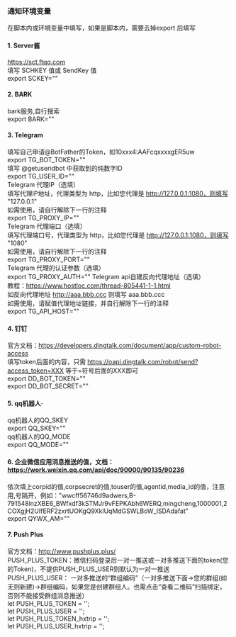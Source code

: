 ### 通知环境变量
在脚本内或环境变量中填写，如果是脚本内，需要去掉export 后填写                         
#### 1. Server酱
https://sct.ftqq.com    
填写 SCHKEY 值或 SendKey 值     
export SCKEY=""    

#### 2. BARK
bark服务,自行搜索                                 
export BARK=""                    

#### 3. Telegram            
填写自己申请@BotFather的Token，如10xxx4:AAFcqxxxxgER5uw         
export TG_BOT_TOKEN=""          
填写 @getuseridbot 中获取到的纯数字ID           
export TG_USER_ID=""        
Telegram 代理IP（选填）     
填写代理IP地址，代理类型为 http，比如您代理是 http://127.0.0.1:1080，则填写 "127.0.0.1"     
如需使用，请自行解除下一行的注释        
export TG_PROXY_IP=""     
Telegram 代理端口（选填）       
填写代理端口号，代理类型为 http，比如您代理是 http://127.0.0.1:1080，则填写 "1080"      
如需使用，请自行解除下一行的注释        
export TG_PROXY_PORT=""     
Telegram 代理的认证参数（选填）     
export TG_PROXY_AUTH=""
Telegram api自建反向代理地址（选填）        
教程：https://www.hostloc.com/thread-805441-1-1.html        
如反向代理地址 http://aaa.bbb.ccc 则填写 aaa.bbb.ccc        
如需使用，请赋值代理地址链接，并自行解除下一行的注释        
export TG_API_HOST=""       

#### 4. 钉钉 
官方文档：https://developers.dingtalk.com/document/app/custom-robot-access      
填写token后面的内容，只需 https://oapi.dingtalk.com/robot/send?access_token=XXX 等于=符号后面的XXX即可      
export DD_BOT_TOKEN=""      
export DD_BOT_SECRET=""     

#### 5. qq机器人·   
qq机器人的QQ_SKEY                    
export QQ_SKEY=""                
qq机器人的QQ_MODE                    
export QQ_MODE=""                                  

#### 6. 企业微信应用消息推送的值，文档：https://work.weixin.qq.com/api/doc/90000/90135/90236         
依次填上corpid的值,corpsecret的值,touser的值,agentid,media_id的值，注意用,号隔开，例如："wwcff56746d9adwers,B-791548lnzXBE6_BWfxdf3kSTMJr9vFEPKAbh6WERQ,mingcheng,1000001,2COXgjH2UIfERF2zxrtUOKgQ9XklUqMdGSWLBoW_lSDAdafat"                       
export QYWX_AM=""              

#### 7. Push Plus
官方文档：http://www.pushplus.plus/                                    
PUSH_PLUS_TOKEN：微信扫码登录后一对一推送或一对多推送下面的token(您的Token)，不提供PUSH_PLUS_USER则默认为一对一推送                                           
PUSH_PLUS_USER： 一对多推送的“群组编码”（一对多推送下面->您的群组(如无则新建)->群组编码，如果您是创建群组人。也需点击“查看二维码”扫描绑定，否则不能接受群组消息推送）                          
let PUSH_PLUS_TOKEN = '';                              
let PUSH_PLUS_USER = '';                               
let PUSH_PLUS_TOKEN_hxtrip = '';                       
let PUSH_PLUS_USER_hxtrip = '';                                   
           
